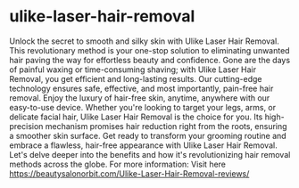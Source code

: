 # ulike-laser-hair-removal
Unlock the secret to smooth and silky skin with Ulike Laser Hair Removal. This revolutionary method is your one-stop solution to eliminating unwanted hair
paving the way for effortless beauty and confidence. Gone are the days of painful waxing or time-consuming shaving; with Ulike Laser Hair Removal, you get efficient and long-lasting results. Our cutting-edge technology ensures safe, effective, and most importantly, pain-free hair removal. 
Enjoy the luxury of hair-free skin, anytime, anywhere with our easy-to-use device. Whether you're looking to target your legs, arms, or delicate facial hair, Ulike Laser Hair Removal is the choice for you. Its high-precision mechanism promises hair reduction right from the roots, ensuring a smoother skin surface. 
Get ready to transform your grooming routine and embrace a flawless, hair-free appearance with Ulike Laser Hair Removal. Let's delve deeper into the benefits and how it's revolutionizing hair removal methods across the globe.
For more information: Visit here
https://beautysalonorbit.com/Ulike-Laser-Hair-Removal-reviews/
